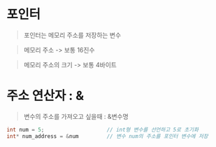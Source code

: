 # 포인터

> 포인터는 메모리 주소를 저장하는 변수  

> 메모리 주소 -> 보통 16진수  

> 메모리 주소의 크기 -> 보통 4바이트  


# 주소 연산자 : &

> 변수의 주소를 가져오고 싶을때 : &변수명  

```c
int num = 5;                    // int형 변수를 선언하고 5로 초기화
int* num_address = &num         // 변수 num의 주소를 포인터 변수에 저장
```
